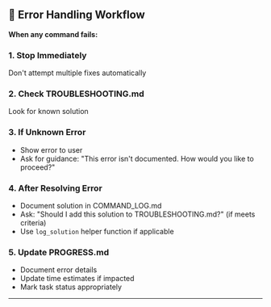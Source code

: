 ## 🧪 Error Handling Workflow

**When any command fails:**

### 1. Stop Immediately
Don't attempt multiple fixes automatically

### 2. Check TROUBLESHOOTING.md
Look for known solution

### 3. If Unknown Error
- Show error to user
- Ask for guidance: "This error isn't documented. How would you like to proceed?"

### 4. After Resolving Error
- Document solution in COMMAND_LOG.md
- Ask: "Should I add this solution to TROUBLESHOOTING.md?" (if meets criteria)
- Use `log_solution` helper function if applicable

### 5. Update PROGRESS.md
- Document error details
- Update time estimates if impacted
- Mark task status appropriately

---


